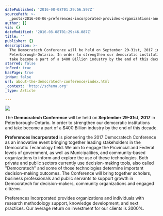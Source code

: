 ```yaml
---
datePublished: '2016-08-08T01:29:56.597Z'
sourcePath: >-
  _posts/2016-08-06-preferences-incorporated-provides-organizations-and-individu.md
author: []
via: {}
dateModified: '2016-08-08T01:29:46.087Z'
title: ''
publisher: {}
description: >-
  The Democratech Conference will be held on September 29-31st, 2017 in
  Peterborough-Ontario. In order to strengthen our democratic institutions and
  take become a part of a $400 Billion industry by the end of this decade.
starred: false
inFeed: true
hasPage: true
inNav: false
url: about-the-democratech-conference/index.html
_context: 'http://schema.org'
_type: Article

---
```

![](https://the-grid-user-content.s3-us-west-2.amazonaws.com/a4fd8746-9362-4418-9273-0b263487661d.png)

The **Democratech Conference** will be held on **September 29-31st, 2017** in Peterborough-Ontario. In order to strengthen our democratic institutions and take become a part of a $400 Billion industry by the end of this decade.

**Preferences Incorporated** is pioneering the 2017 Democratech Conference as an innovative event bringing together leading stakeholders in the Democratic Technology field. We aim to engage the Provincial and Federal levels of government, as well as Municipalities, and community-based organizations to inform and explore the use of these technologies. Both private and public sectors currently use decision-making tools, also called "Democratech" and some of those technologies determine important decision-making outcomes. The Conference will bring together scholars, business professionals and public servants to support growth in Democratech for decision-makers, community organizations and engaged citizens.

Preferences Incorporated provides organizations and individuals with research methodology support, knowledge development, and next practices. Our average return on investment for our clients is 3000%.